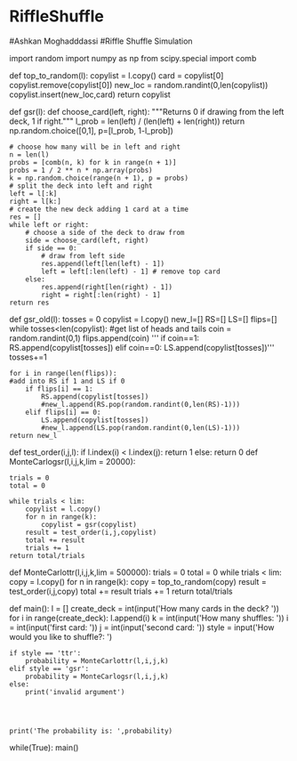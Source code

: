 # RiffleShuffle
#Ashkan Moghadddassi
#Riffle Shuffle Simulation

import random
import numpy as np
from scipy.special import comb


def top_to_random(l):
    copylist = l.copy()
    card = copylist[0]
    copylist.remove(copylist[0])
    new_loc = random.randint(0,len(copylist))
    copylist.insert(new_loc,card)
    return copylist

def gsr(l):
    def choose_card(left, right):
        """Returns 0 if drawing from the left deck, 1 if right."""
        l_prob = len(left) / (len(left) + len(right))
        return np.random.choice([0,1], p=[l_prob, 1-l_prob])

    # choose how many will be in left and right
    n = len(l)
    probs = [comb(n, k) for k in range(n + 1)]
    probs = 1 / 2 ** n * np.array(probs)
    k = np.random.choice(range(n + 1), p = probs)
    # split the deck into left and right
    left = l[:k]
    right = l[k:]
    # create the new deck adding 1 card at a time
    res = []
    while left or right:
        # choose a side of the deck to draw from
        side = choose_card(left, right)
        if side == 0:
            # draw from left side
            res.append(left[len(left) - 1])
            left = left[:len(left) - 1] # remove top card
        else:
            res.append(right[len(right) - 1])
            right = right[:len(right) - 1]
    return res


def gsr_old(l):
    tosses = 0
    copylist = l.copy()
    new_l=[]
    RS=[]
    LS=[]
    flips=[]
    while tosses<len(copylist):
        #get list of heads and tails
        coin = random.randint(0,1)
        flips.append(coin)
        ''' if coin==1:
            RS.append(copylist[tosses])
        elif coin==0:
            LS.append(copylist[tosses])'''
        tosses+=1
    
    for i in range(len(flips)):
    #add into RS if 1 and LS if 0
        if flips[i] == 1:
            RS.append(copylist[tosses])
            #new_l.append(RS.pop(random.randint(0,len(RS)-1)))
        elif flips[i] == 0:
            LS.append(copylist[tosses])
            #new_l.append(LS.pop(random.randint(0,len(LS)-1)))
    return new_l

def test_order(i,j,l):
    if l.index(i) < l.index(j):
        return 1
    else:
        return 0
def MonteCarlogsr(l,i,j,k,lim = 20000):

    trials = 0
    total = 0

    while trials < lim:
        copylist = l.copy()
        for n in range(k):
            copylist = gsr(copylist)
        result = test_order(i,j,copylist)
        total += result
        trials += 1
    return total/trials

def MonteCarlottr(l,i,j,k,lim = 500000):
    trials = 0
    total = 0
    while trials < lim:
        copy = l.copy()
        for n in range(k):
            copy = top_to_random(copy)
        result = test_order(i,j,copy)
        total += result
        trials += 1
    return total/trials
    

def main():
    l = []
    create_deck = int(input('How many cards in the deck? '))
    for i in range(create_deck):
        l.append(i)
    k = int(input('How many shuffles: '))
    i = int(input('first card: '))
    j = int(input('second card: '))
    style = input('How would you like to shuffle?: ')

    if style == 'ttr':
        probability = MonteCarlottr(l,i,j,k)
    elif style == 'gsr':
        probability = MonteCarlogsr(l,i,j,k)
    else:
        print('invalid argument')
    
    
    

    print('The probability is: ',probability)
    

while(True):
    main()



    
        
        
    

    

    
    
    

    
            
        
    
    
        
        
        





    



